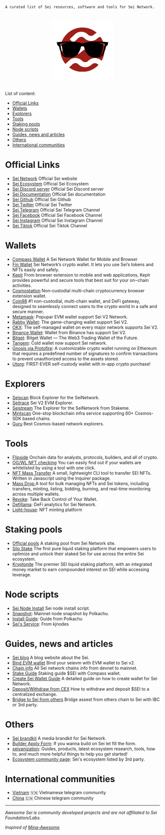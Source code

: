 `A curated list of Sei resources, software and tools for Sei Network.`

<p align="center">
  <br>
  <img width="200" src="./sei-awesome.png" alt="logo of awesome-sei">
  <br>
  <br>
</p>

List of content:

- [Official Links](#official-links)
- [Wallets](#wallets)
- [Explorers](#explorers)
- [Tools](#tools)
- [Staking pools](#staking-pools)
- [Node scripts](#node-scripts)
- [Guides, news and articles](#guides-news-and-articles)
- [Others](#others)
- [International communities](#international-communities)
  
# Official Links

* [Sei Network](https://www.sei.io/) Official Sei website
* [Sei Ecosystem](https://www.sei.io/ecosystem) Official Sei Ecosystem
* [Sei Discord server](https://discord.gg/Sei) Official Sei Discord server
* [Sei Documentation](https://docs.sei.io/) Official Sei documentation
* [Sei Github](https://github.com/sei-protocol) Official Sei Github
* [Sei Twitter](https://twitter.com/SeiNetwork) Official Sei Twitter
* [Sei Telegram](https://t.me/seinetwork) Official Sei Telegram Channel
* [Sei Facebook](https://www.facebook.com/profile.php?id=61550619881123&mibextid=LQQJ4d) Official Sei Facebook Channel
* [Sei Instagram](https://www.instagram.com/seinetworkhq/) Official Sei Instagram Channel
* [Sei Tiktok](https://www.tiktok.com/@seinetworkhq) Official Sei Tiktok Channel

# Wallets
* [Compass Wallet](https://compasswallet.io/download) A Sei Network Wallet for Mobile and Browser
* [Fin Wallet](finwallet.link/chrome) Sei Network’s crypto wallet. It lets you use Sei’s tokens and NFTs easily and safely.
* [Keplr](https://www.keplr.app/) From browser extension to mobile and web applications, Keplr provides powerful and secure tools that best suit for your on‒chain activities.
* [Cosmostation](https://www.cosmostation.io/products/cosmostation_extension) Non-custodial multi-chain cryptocurrency browser extension wallet.
* [Coin98](https://chromewebstore.google.com/detail/coin98-wallet/aeachknmefphepccionboohckonoeemg) #1 non-custodial, multi-chain wallet, and DeFi gateway, designed to seamlessly connect users to the crypto world in a safe and secure manner. 
* [Metamask](https://metamask.io/): Popupar EVM wallet support Sei V2 Network.
* [Rabby Wallet](https://rabby.io/): The game-changing wallet support Sei V2.
* [OKX](https://www.okx.com/web3): The self-managed wallet on every major network supports Sei V2.
* [Binance Wallet](https://www.binance.com/en/web3wallet): Wallet from Binance has support Sei V2.
* [Bitget](https://web3.bitget.com/en/): Bitget Wallet — The Web3 Trading Wallet of the Future.
* [Tangem](https://tangem.com/en): Cold wallet now support Sei network.
* [Gnosis via Protofire](https://protofire.io/projects/gnosis-safe-wallet): A customizable crypto wallet running on Ethereum that requires a predefined number of signatures to confirm transactions to prevent unauthorized access to the assets stored.
* [Utorg](https://utorg.app/): FIRST-EVER self-custody wallet with in-app crypto purchase!
  

# Explorers
* [Seiscan](https://www.seiscan.app/) Block Explorer for the SeiNetwork.
* [Seitrace](https://seitrace.com/?chain=pacific-1) Sei V2 EVM Explorer.
* [Seistream](https://seistream.app/) The Explorer for the SeiNetwork from Stakeme.
* [Mintscan](https://www.mintscan.io/sei) One-stop blockchain infra service supporting 60+ Cosmos-SDK based chains.
* [Guru](https://sei.explorers.guru/) Best Cosmos-based network explorers.

# Tools
* [Flipside](https://flipsidecrypto.xyz/?d_project=sei) Onchain data for analysts, protocols, builders, and all of crypto.
* [OG/WL NFT checking](https://intention.wtf/whitelist) You can easily find out if your wallets are whitelisted by using a tool with one click.
* [NFT Mass Transfer](https://github.com/pocket-sei/sei-nft-transfer) A small, lightweight CLI tool to transfer SEI NFTs. Written in Javascript using the Inquirer package.
* [Mass Drop ](https://www.massdrop.app) A tool for bulk managing NFTs and Sei tokens, including transfers, minting, listing, bidding, burning, and real-time monitoring across multiple wallets.
* [Revoke](https://revoke.cash/): Take Back Control of Your Wallet.
* [Defillama](https://defillama.com/chain/Sei): DeFi analytics for Sei Network.
* [Light-house](https://github.com/We-Bump): NFT minting platform


# Staking pools
* [Official pools](https://app.sei.io/stake?tab=allValidators) A staking pool from Sei Network site.
* [Silo Stake](https://app.silostaking.io/) The first pure liquid staking platform that empowers users to optimize and unlock their staked Sei for use across the entire Sei ecosystem. 
* [Kryptonite](https://www.kryptonite.finance/) The premier SEI liquid staking platform, with an integrated money market to earn compounded interest on SEI while accessing leverage. 


# Node scripts
* [Sei Node Install](https://github.com/sei-protocol/sei-chain?tab=readme-ov-file#validator-setup-instructions) Sei node install script.
* [Snapshot](https://www.polkachu.com/tendermint_snapshots/sei): Mainnet node snapshot by Polkachu.
* [Install Guide](https://www.polkachu.com/installation/sei): Guide from Polkachu
* [Sei's Service](https://services.kjnodes.com/mainnet/sei/): From kjnodes


# Guides, news and articles
* [Sei blog](https://blog.sei.io/) A blog website about the Sei.
* [Bind EVM wallet](https://www.docs.sei.io/user-quickstart) Bind your seievm with EVM wallet to Sei v2.
* [Chain info](https://www.docs.sei.io/dev-chains) All Sei network chains info from devnet to mainnet.
* [Stake Guide](https://youtu.be/gI4zSRqdT00) Staking guide $SEI with Compass wallet.
* [Create Sei Wallet Guide](https://seiyanization.com/guides/how-to-create-a-wallet) A detailed guide on how to create wallet for Sei Network.
* [Deposit/Withdraw from CEX](https://seiyanization.com/guides/deposit-and-withdraw-from-cex) How to withdraw and deposit $SEI to a centralized exchange.
* [Bridge to Sei from others](https://seiyanization.com/guides/bridge-to-sei) Bridge assest from others chain to Sei with IBC or 3rd party.

# Others
* [Sei brandkit](https://drive.google.com/drive/folders/1haOdZwNLf-L9bZFJaykNNc4T8fyODPi3?usp=sharing) A media brandkit for Sei Network.
* [Builder Apply Form](https://sei-forms.typeform.com/join-ecosystem?typeform-source=t.co): If you wanna build on Sei let fill the form.
* [seiyanization](https://seiyanization.com): Guides, products, latest ecosystem research, tools, how to,
and much more helpful things to help you get started!
* [Ecosystem community page](https://seiyanization.com/ecosystem): Sei's ecosystem listed by 3rd party.

# International communities
* [Vietnam](https://t.me/SeiVietNam) 🇻🇳 Vietnamese telegram community
* [China](https://t.me/sei_chinese_group) 🇨🇳 Chinese telegram community

------

*Awesome Sei is community developed projects and are not affiliated to Sei Foundation/Labs.*

*Inspired of [Mina-Awesome](https://github.com/nerdvibe/awesome-mina)*
